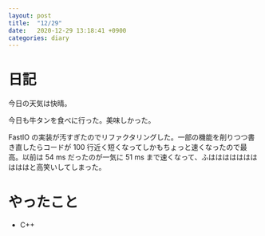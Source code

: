 ```yaml
---
layout: post
title:  "12/29"
date:   2020-12-29 13:18:41 +0900
categories: diary
---
```

# 日記

今日の天気は快晴。

今日も牛タンを食べに行った。美味しかった。

FastIO の実装が汚すぎたのでリファクタリングした。一部の機能を削りつつ書き直したらコードが 100 行近く短くなってしかもちょっと速くなったので最高。以前は 54 ms だったのが一気に 51 ms まで速くなって、ふははははははははははと高笑いしてしまった。

# やったこと

- C++